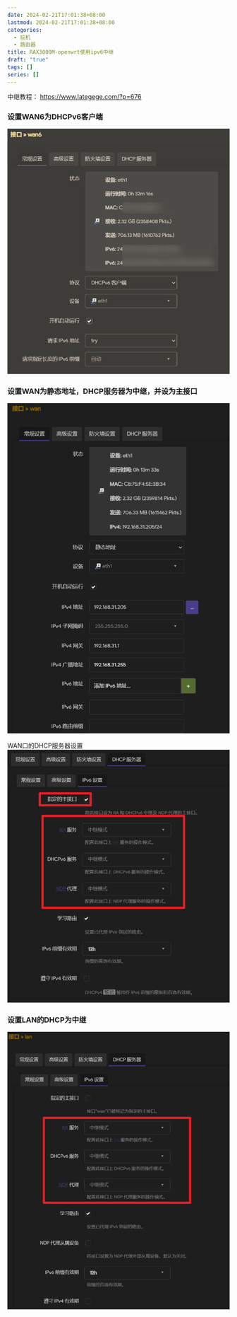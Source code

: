 ```yaml
---
date: 2024-02-21T17:01:38+08:00
lastmod: 2024-02-21T17:01:38+08:00
categories:
  - 玩机
  - 路由器
title: RAX3000M-openwrt使用ipv6中继
draft: "true"
tags: []
series: []
---
```

中继教程：
https://www.lategege.com/?p=676

### 设置WAN6为DHCPv6客户端
![](Pasted%20image%2020240221170451.png)

### 设置WAN为静态地址，DHCP服务器为中继，并设为主接口

![](Pasted%20image%2020240221170529.png)


WAN口的DHCP服务器设置
![](Pasted%20image%2020240221170555.png)


### 设置LAN的DHCP为中继

![](Pasted%20image%2020240221170639.png)


